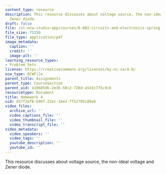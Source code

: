 ```yaml
---
content_type: resource
description: This resource discusses about voltage source, the non-ideal voltage and
  Zener diode.
draft: false
file: /ol-ocw-studio-app/courses/6-002-circuits-and-electronics-spring-2007/457f2ef8b94f22ec16e3ff52705c89e6_hw4.pdf
file_size: 75150
file_type: application/pdf
image_metadata:
  caption: ''
  credit: ''
  image-alt: ''
learning_resource_types:
- Problem Sets
license: https://creativecommons.org/licenses/by-nc-sa/4.0/
ocw_type: OCWFile
parent_title: Assignments
parent_type: CourseSection
parent_uid: e106059b-2e3b-50c2-726d-a543c775c9c6
resourcetype: Document
title: Homework 4
uid: 457f2ef8-b94f-22ec-16e3-ff52705c89e6
video_files:
  archive_url: ''
  video_captions_file: ''
  video_thumbnail_file: ''
  video_transcript_file: ''
video_metadata:
  video_speakers: ''
  video_tags: ''
  youtube_description: ''
  youtube_id: ''
---
```

This resource discusses about voltage source, the non-ideal voltage and Zener diode.